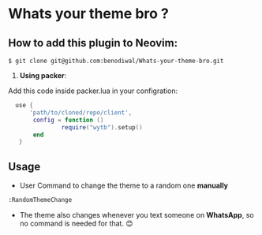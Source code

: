 # Whats your theme bro ?

## **How to add this plugin to Neovim**:  
```
$ git clone git@github.com:benodiwal/Whats-your-theme-bro.git
```

1. **Using packer**:

 Add this code inside packer.lua in your configration:
 ```lua
   use {
       'path/to/cloned/repo/client',
        config = function ()
                require("wytb").setup()
        end
    }
 ```

## **Usage**

- User Command to change the theme to a random one **manually**

```bash
:RandomThemeChange
```
- The theme also changes whenever you text someone on **WhatsApp**, so no command is needed for that. 😊
